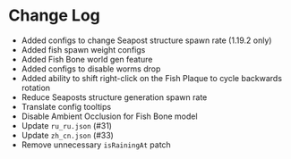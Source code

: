 # Change Log

* Added configs to change Seapost structure spawn rate (1.19.2 only)
* Added fish spawn weight configs
* Added Fish Bone world gen feature
* Added configs to disable worms drop
* Added ability to shift right-click on the Fish Plaque to cycle backwards rotation
* Reduce Seaposts structure generation spawn rate
* Translate config tooltips
* Disable Ambient Occlusion for Fish Bone model
* Update `ru_ru.json` (#31)
* Update `zh_cn.json` (#33)
* Remove unnecessary `isRainingAt` patch
